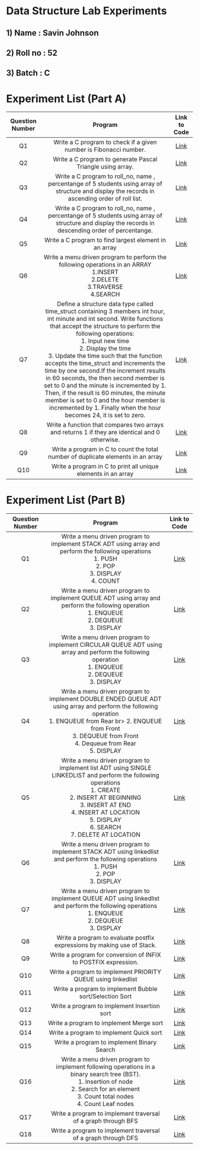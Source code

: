 # Data Structure Lab Experiments
## 1) Name : Savin Johnson
## 2) Roll no : 52
## 3) Batch : C

# Experiment List (Part A)
| Question Number | Program |  Link to Code |
|:--------:|:--------:|:--------:|
| Q1   | Write a C program to check if a given number is Fibonacci number.   | [Link](https://github.com/OldResolution/DSA_programs/blob/662f9be537ab5622a9b2b1091bb5ad2369e648f6/Savin52_01.c) |
| Q2   | Write a C program to generate Pascal Triangle using array.   | [Link](https://github.com/OldResolution/DSA_programs/blob/662f9be537ab5622a9b2b1091bb5ad2369e648f6/Savin52_02.c) |
| Q3   | Write a C program to roll_no, name , percentange of 5 students using array of structure and display the records in ascending order of roll list.   |  [Link](https://github.com/OldResolution/DSA_programs/blob/662f9be537ab5622a9b2b1091bb5ad2369e648f6/Savin52_03.c)  |
| Q4   |  Write a C program to roll_no, name , percentange of 5 students using array of structure and display the records in descending order of percentange.   | [Link](https://github.com/OldResolution/DSA_programs/blob/662f9be537ab5622a9b2b1091bb5ad2369e648f6/Savin52_04.c)   |
| Q5   | Write a C program to find largest element in an array  | [Link](https://github.com/OldResolution/DSA_programs/blob/662f9be537ab5622a9b2b1091bb5ad2369e648f6/Savin52_05.c)   |
| Q6   | Write a menu driven program to perform the following operations in an ARRAY </br> 1.INSERT </br> 2.DELETE </br> 3.TRAVERSE </br> 4.SEARCH </br> | [Link](https://github.com/OldResolution/DSA_programs/blob/662f9be537ab5622a9b2b1091bb5ad2369e648f6/Savin52_06.c)   |
| Q7   |  Define a structure data type called time_struct containing 3 members int hour, int minute and int second. Write functions that accept the structure to perform the following operations:</br>1. Input new time</br>2. Display the time</br>3. Update the time such that the function accepts the time_struct and increments the time by one second.If the increment results in 60 seconds, the then second member is set to 0 and the minute is incremented by 1. Then, if the result is 60 minutes, the minute member is set to 0 and the hour member is incremented by 1. Finally when the hour becomes 24, it is set to zero.   | [Link](https://github.com/OldResolution/DSA_programs/blob/662f9be537ab5622a9b2b1091bb5ad2369e648f6/Savin52_07.c)  |
| Q8   | Write a function that compares two arrays and returns 1 if they are identical and 0 otherwise.   | [Link](https://github.com/OldResolution/DSA_programs/blob/662f9be537ab5622a9b2b1091bb5ad2369e648f6/Savin52_08.c)   |
| Q9   | Write a program in C to count the total number of duplicate elements in an array   | [Link](https://github.com/OldResolution/DSA_programs/blob/662f9be537ab5622a9b2b1091bb5ad2369e648f6/Savin52_09.c)  |
| Q10   | Write a program in C to print all unique elements in an array  | [Link](https://github.com/OldResolution/DSA_programs/blob/662f9be537ab5622a9b2b1091bb5ad2369e648f6/Savin52_10.c)  |

# Experiment List (Part B)
| Question Number | Program |  Link to Code |
|:--------:|:--------:|:--------:|
| Q1   | Write a menu driven program to implement STACK ADT using array and perform the following operations</br> 1. PUSH</br>2. POP</br>3. DISPLAY</br>4. COUNT   | [Link](https://github.com/OldResolution/DSA_programs/blob/662f9be537ab5622a9b2b1091bb5ad2369e648f6/Savin52_11.c) |
| Q2   |  Write a menu driven program to implement QUEUE ADT using array and perform the following operation </br>1. ENQUEUE </br> 2. DEQUEUE </br> 3. DISPLAY  | [Link](https://github.com/OldResolution/DSA_programs/blob/662f9be537ab5622a9b2b1091bb5ad2369e648f6/Savin52_12.c)  |
| Q3   |  Write a menu driven program to implement CIRCULAR QUEUE ADT using array and perform the following operation </br> 1. ENQUEUE </br> 2. DEQUEUE </br> 3. DISPLAY |[Link](https://github.com/OldResolution/DSA_programs/blob/662f9be537ab5622a9b2b1091bb5ad2369e648f6/Savin52_13.c) |
| Q4   | Write a menu driven program to implement DOUBLE ENDED QUEUE ADT using array and perform the following operation </br> 1. ENQUEUE from Rear br> 2. ENQUEUE from Front </br> 3. DEQUEUE from Front </br> 4. Dequeue from Rear</br> 5. DISPLAY   |  [Link](https://github.com/OldResolution/DSA_programs/blob/662f9be537ab5622a9b2b1091bb5ad2369e648f6/Savin52_14.c)   |
| Q5   | Write a menu driven program to implement list ADT using SINGLE LINKEDLIST and perform the following operations </br> 1. CREATE </br> 2. INSERT AT BEGINNING </br> 3. INSERT AT END</br>4. INSERT AT LOCATION</br> 5. DISPLAY</br>6. SEARCH</br>7. DELETE AT LOCATION   | [Link](https://github.com/OldResolution/DSA_programs/blob/662f9be537ab5622a9b2b1091bb5ad2369e648f6/Savin52_15.c) |
| Q6   | Write a menu driven program to implement STACK ADT using linkedlist and perform the following operations</br>1. PUSH</br>2. POP</br>3. DISPLAY   |  [Link](https://github.com/OldResolution/DSA_programs/blob/662f9be537ab5622a9b2b1091bb5ad2369e648f6/Savin52_16.c)  |
| Q7   | Write a menu driven program to implement QUEUE ADT using linkedlist and perform the following operations</br>1. ENQUEUE </br>2. DEQUEUE </br> 3. DISPLAY   |  [Link](https://github.com/OldResolution/DSA_programs/blob/662f9be537ab5622a9b2b1091bb5ad2369e648f6/Savin52_17.c)  |
| Q8   | Write a program to evaluate postfix expressions by making use of Stack.   |  [Link](https://github.com/OldResolution/DSA_programs/blob/662f9be537ab5622a9b2b1091bb5ad2369e648f6/Savin52_18.c) |
| Q9   | Write a program for conversion of INFIX to POSTFIX expression.  |  [Link](https://github.com/OldResolution/DSA_programs/blob/662f9be537ab5622a9b2b1091bb5ad2369e648f6/Savin52_19.c)  |
| Q10   | Write a program to implement PRIORITY QUEUE using linkedlist   | [Link](https://github.com/OldResolution/DSA_programs/blob/662f9be537ab5622a9b2b1091bb5ad2369e648f6/Savin52_20.c)  |
| Q11   | Write a program to implement Bubble sort/Selection Sort   | [Link](https://github.com/OldResolution/DSA_programs/blob/662f9be537ab5622a9b2b1091bb5ad2369e648f6/Savin52_21.c)  |
| Q12   | Write a program to implement Insertion sort   | [Link](https://github.com/OldResolution/DSA_programs/blob/662f9be537ab5622a9b2b1091bb5ad2369e648f6/Savin52_22.c)  |
| Q13   | Write a program to implement Merge sort   | [Link](https://github.com/OldResolution/DSA_programs/blob/662f9be537ab5622a9b2b1091bb5ad2369e648f6/Savin52_23.c)  |
| Q14   | Write a program to implement Quick sort   | [Link](https://github.com/OldResolution/DSA_programs/blob/662f9be537ab5622a9b2b1091bb5ad2369e648f6/Savin52_24.c)  |
| Q15   | Write a program to implement Binary Search   | [Link](https://github.com/OldResolution/DSA_programs/blob/662f9be537ab5622a9b2b1091bb5ad2369e648f6/Savin52_25.c)  |
| Q16   | Write a menu driven program to implement following operations in a binary search tree (BST).</br>1. Insertion of node</br>2. Search for an element </br>3. Count total nodes </br>4. Count Leaf nodes </br>| [Link](https://github.com/OldResolution/DSA_programs/blob/662f9be537ab5622a9b2b1091bb5ad2369e648f6/Savin52_26.c)  |
| Q17   | Write a program to implement traversal of a graph through BFS   | [Link](https://github.com/OldResolution/DSA_programs/blob/662f9be537ab5622a9b2b1091bb5ad2369e648f6/Savin52_27.c)  |
| Q18   | Write a program to implement traversal of a graph through DFS  | [Link](https://github.com/OldResolution/DSA_programs/blob/662f9be537ab5622a9b2b1091bb5ad2369e648f6/Savin52_28.c)  |
